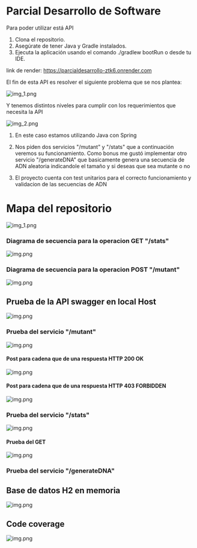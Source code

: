 # Parcial Desarrollo de Software 

Para poder utilizar está API 

1. Clona el repositorio.
2. Asegúrate de tener Java y Gradle instalados.
3. Ejecuta la aplicación usando el comando ./gradlew bootRun o desde tu IDE.

link de render: https://parcialdesarrollo-ztk6.onrender.com


El fin de esta API es resolver el siguiente problema que se nos plantea: 

![img_1.png](images/img_1.png)

Y tenemos distintos niveles para cumplir con los requerimientos que necesita la API

![img_2.png](images/img_2.png)

1. En este caso estamos utilizando Java con Spring 

2. Nos piden dos servicios "/mutant" y "/stats" que a continuación veremos su funcionamiento. Como bonus me gustó implementar otro servicio "/generateDNA" que basicamente genera una secuencia de ADN aleatoria indicandole el tamaño y si deseas que sea mutante o no

3. El proyecto cuenta con test unitarios para el correcto funcionamiento y validacion de las secuencias de ADN

# Mapa del repositorio 
![img_1.png](images/mapStructure.png)

### Diagrama de secuencia para la operacion GET "/stats"

![img.png](images/sequenceDiagramStats.png)

### Diagrama de secuencia para la operacion POST "/mutant"

![img.png](images/sequenceDiagramMutant.png)

## Prueba de la API swagger en local Host

![img.png](images/swaggerPic.png)

### Prueba del servicio "/mutant"

![img.png](images/post1.png)
#### Post para cadena que de una respuesta HTTP 200 OK  
![img.png](images/postResponseTrue.png)
#### Post para cadena que de una respuesta HTTP 403 FORBIDDEN
![img.png](images/postResponseForbidden.png)
### Prueba del servicio "/stats"

![img.png](images/get1.png)
#### Prueba del GET
![img.png](images/getResponse.png)

### Prueba del servicio "/generateDNA"


## Base de datos H2 en memoria

![img.png](images/dataBase.png)

## Code coverage

![img.png](images/codeCoverage.png)